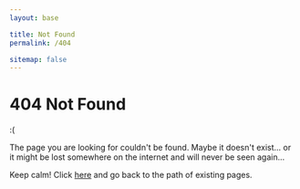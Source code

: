 ```yaml
---
layout: base

title: Not Found
permalink: /404

sitemap: false
---
```


# 404 Not Found

:(

The page you are looking for couldn't be found. Maybe it doesn't exist... or it
might be lost somewhere on the internet and will never be seen again...

Keep calm! Click [here](/) and go back to the path of existing pages.
